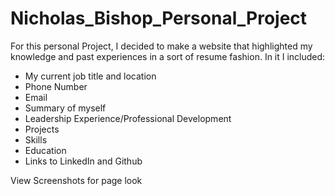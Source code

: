 Nicholas_Bishop_Personal_Project
================================

For this personal Project, I decided to make a website that highlighted my knowledge and past experiences in a sort of resume fashion. In it I included:
<ul>
  <li>My current job title and location</li>
  <li>Phone Number</li>
  <li>Email</li>
  <li>Summary of myself</li>
  <li>Leadership Experience/Professional Development</li>
  <li>Projects</li>
  <li>Skills</li>
  <li>Education</li>
  <li>Links to LinkedIn and Github</li>
</ul>

View Screenshots for page look
